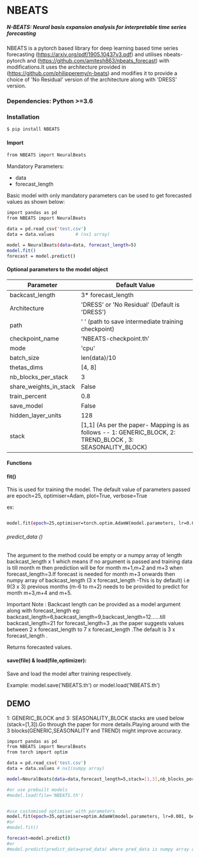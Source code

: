 # NBEATS

##### N-BEATS: Neural basis expansion analysis for interpretable time series forecasting

NBEATS is a pytorch based library for deep learning based time series forecasting (https://arxiv.org/pdf/1905.10437v3.pdf) and utilises nbeats-pytorch and (https://github.com/amitesh863/nbeats_forecast) with modifications.It uses the architecture provided in (https://github.com/philipperemy/n-beats) and modifies it to provide a choice of 'No Residual' version of the architecture along with 'DRESS' version.

### Dependencies: Python >=3.6

### Installation

```sh
$ pip install NBEATS
```

#### Import
```sh
from NBEATS import NeuralBeats
```



Mandatory Parameters:
- data
- forecast_length 

Basic model with only mandatory parameters can be used to get forecasted values as shown below:
```sh
import pandas as pd
from NBEATS import NeuralBeats

data = pd.read_csv('test.csv')   
data = data.values        # (nx1 array)

model = NeuralBeats(data=data, forecast_length=5)
model.fit()
forecast = model.predict()
```


#### Optional parameters to the model object
| Parameter | Default Value|
| ------ | --------------|
| backcast_length | 3* forecast_length |
| Architecture  | 'DRESS' or 'No Residual' (Default is 'DRESS') |
| path | '  ' (path to save intermediate training checkpoint) |
| checkpoint_name | 'NBEATS-checkpoint.th'| 
| mode| 'cpu'| Any of the torch.device modes|
| batch_size | len(data)/10 |
| thetas_dims | [4, 8] | 
| nb_blocks_per_stack | 3 |
| share_weights_in_stack | False |
| train_percent |  0.8 |
| save_model | False |
| hidden_layer_units | 128 |
| stack | [1,1] (As per the paper- Mapping is as follows -- 1: GENERIC_BLOCK,  2: TREND_BLOCK , 3: SEASONALITY_BLOCK)|


#### Functions

#### fit() 

This is used for training the model. The default value of parameters passed are epoch=25, optimiser=Adam, plot=True, verbose=True


ex:

```sh

model.fit(epoch=25,optimiser=torch.optim.AdamW(model.parameters, lr=0.001, betas=(0.9, 0.999), eps=1e-07, weight_decay=0.01, amsgrad=False),plot=False, verbose=True)

```


###### predict_data ()

The argument to the method could be empty or a numpy array of length backcast_length x 1 which means if no argument is passed and training data is till month m then prediction will be for month m+1,m+2 and m+3 when forecast_length=3.If forecast is needed for month m+3 onwards then numpy array of backcast_length (3 x forecast_length -This is by default) i.e 9(3 x 3) previous months (m-6 to m+2) needs to be provided to predict for month m+3,m+4 and m+5.

Important Note : Backcast length can be provided as a model argument along with forecast_length  eg: backcast_length=6,backcast_length=9,backcast_length=12......till backcast_length=21 for forecast_length=3 ,as the paper suggests values between 2 x forecast_length  to 7 x forecast_length .The default is 3 x forecast_length .
 
Returns forecasted values.

#### save(file) & load(file,optimizer):
Save and load the model after training respectively. 

Example: model.save('NBEATS.th') or model.load('NBEATS.th')



## DEMO

 1: GENERIC_BLOCK and 3: SEASONALITY_BLOCK stacks are used below (stack=[1,3]).Go through the paper for more details.Playing around with the 3 blocks(GENERIC,SEASONALITY and TREND) might improve accuracy.
```sh
import pandas as pd
from NBEATS import NeuralBeats
from torch import optim

data = pd.read_csv('test.csv')   
data = data.values # nx1(numpy array)

model=NeuralBeats(data=data,forecast_length=5,stack=[1,3],nb_blocks_per_stack=3,thetas_dims=[3,7])

#or use prebuilt models
#model.load(file='NBEATS.th')


#use customised optimiser with parameters
model.fit(epoch=35,optimiser=optim.AdamW(model.parameters, lr=0.001, betas=(0.9, 0.999), eps=1e-07, weight_decay=0.01, amsgrad=False)) 
#or 
#model.fit()

forecast=model.predict()
#or
#model.predict(predict_data=pred_data) where pred_data is numpy array of size backcast_length*1
```


